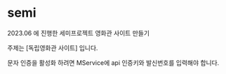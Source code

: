 # semi
2023.06 에 진행한 세미프로젝트 영화관 사이트 만들기

주제는 [독립영화관 사이트] 입니다.


문자 인증을 활성화 하려면 MService에 api 인증키와 발신번호를 입력해야 합니다.
